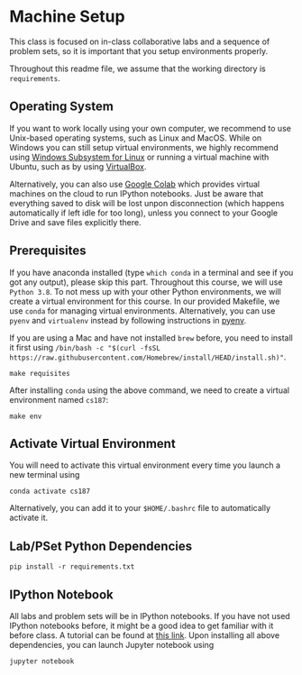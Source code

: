 # Machine Setup

This class is focused on in-class collaborative labs and a sequence of problem sets, so it is important that you setup environments properly.

Throughout this readme file, we assume that the working directory is `requirements`.

## Operating System

If you want to work locally using your own computer, we recommend to use Unix-based operating systems, such as Linux and MacOS. While on Windows you can still setup virtual environments, we highly recommend using [Windows Subsystem for Linux](https://docs.microsoft.com/en-us/windows/wsl/about) or running a virtual machine with Ubuntu, such as by using [VirtualBox](https://www.virtualbox.org/). 

Alternatively, you can also use [Google Colab](https://colab.research.google.com/) which provides virtual machines on the cloud to run IPython notebooks. Just be aware that everything saved to disk will be lost unpon disconnection (which happens automatically if left idle for too long), unless you connect to your Google Drive and save files explicitly there.


## Prerequisites

If you have anaconda installed (type `which conda` in a terminal and see if you got any output), please skip this part. Throughout this course, we will use `Python 3.8`. To not mess up with your other Python environments, we will create a virtual environment for this course. In our provided Makefile, we use `conda` for managing virtual environments. Alternatively, you can use `pyenv` and `virtualenv` instead by following instructions in [pyenv](pyenv/).

If you are using a Mac and have not installed `brew` before, you need to install it first using `/bin/bash -c "$(curl -fsSL https://raw.githubusercontent.com/Homebrew/install/HEAD/install.sh)"`.

```
make requisites
```

After installing `conda` using the above command, we need to create a virtual environment named `cs187`:

```
make env
```

## Activate Virtual Environment

You will need to activate this virtual environment every time you launch a new terminal using

```
conda activate cs187
```

Alternatively, you can add it to your `$HOME/.bashrc` file to automatically activate it.

## Lab/PSet Python Dependencies

```
pip install -r requirements.txt
```

## IPython Notebook

All labs and problem sets will be in IPython notebooks. If you have not used IPython notebooks before, it might be a good idea to get familiar with it before class. A tutorial can be found at [this link](https://realpython.com/jupyter-notebook-introduction/). Upon installing all above dependencies, you can launch Jupyter notebook using

```
jupyter notebook
```
